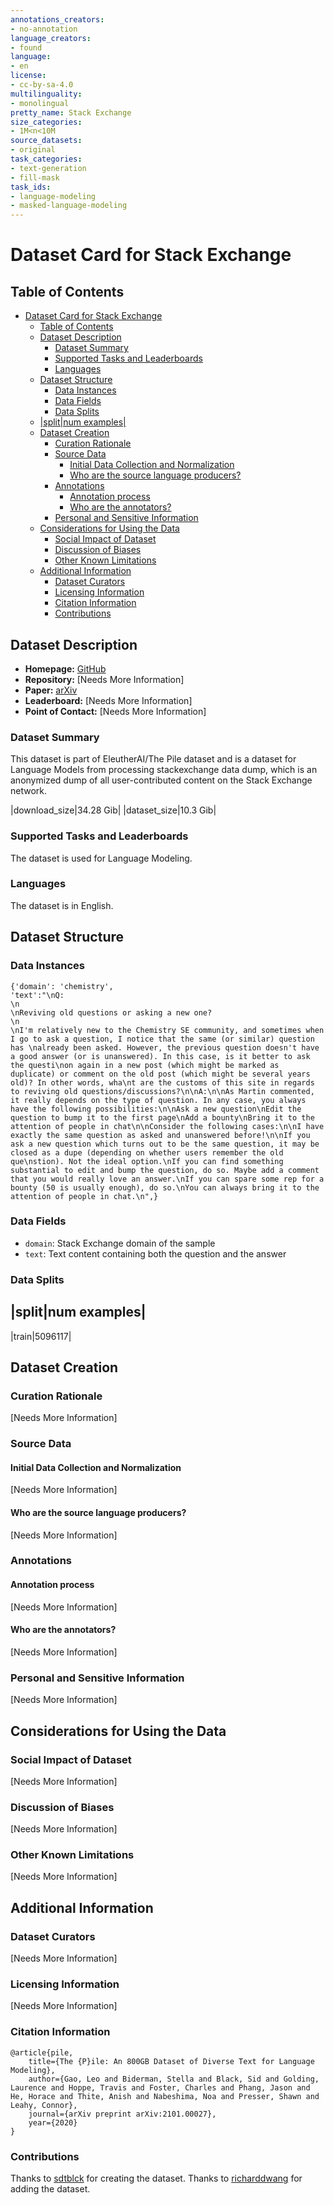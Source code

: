 ```yaml
---
annotations_creators:
- no-annotation
language_creators:
- found
language:
- en
license:
- cc-by-sa-4.0
multilinguality:
- monolingual
pretty_name: Stack Exchange
size_categories:
- 1M<n<10M
source_datasets:
- original
task_categories:
- text-generation
- fill-mask
task_ids:
- language-modeling
- masked-language-modeling
---
```


# Dataset Card for Stack Exchange

## Table of Contents
- [Dataset Card for Stack Exchange](#dataset-card-for-the_pile_stack_exchange)
  - [Table of Contents](#table-of-contents)
  - [Dataset Description](#dataset-description)
    - [Dataset Summary](#dataset-summary)
    - [Supported Tasks and Leaderboards](#supported-tasks-and-leaderboards)
    - [Languages](#languages)
  - [Dataset Structure](#dataset-structure)
    - [Data Instances](#data-instances)
    - [Data Fields](#data-fields)
    - [Data Splits](#data-splits)
  - [|split|num examples|](#splitnum-examples)
  - [Dataset Creation](#dataset-creation)
    - [Curation Rationale](#curation-rationale)
    - [Source Data](#source-data)
      - [Initial Data Collection and Normalization](#initial-data-collection-and-normalization)
      - [Who are the source language producers?](#who-are-the-source-language-producers)
    - [Annotations](#annotations)
      - [Annotation process](#annotation-process)
      - [Who are the annotators?](#who-are-the-annotators)
    - [Personal and Sensitive Information](#personal-and-sensitive-information)
  - [Considerations for Using the Data](#considerations-for-using-the-data)
    - [Social Impact of Dataset](#social-impact-of-dataset)
    - [Discussion of Biases](#discussion-of-biases)
    - [Other Known Limitations](#other-known-limitations)
  - [Additional Information](#additional-information)
    - [Dataset Curators](#dataset-curators)
    - [Licensing Information](#licensing-information)
    - [Citation Information](#citation-information)
    - [Contributions](#contributions)

## Dataset Description

- **Homepage:** [GitHub](https://github.com/EleutherAI/stackexchange-dataset)
- **Repository:** [Needs More Information]
- **Paper:** [arXiv](https://arxiv.org/abs/2101.00027)
- **Leaderboard:** [Needs More Information]
- **Point of Contact:** [Needs More Information]

### Dataset Summary

This dataset is part of EleutherAI/The Pile dataset and is a dataset for Language Models from processing stackexchange data dump, which is an anonymized dump of all user-contributed content on the Stack Exchange network.

|download_size|34.28 Gib|
|dataset_size|10.3 Gib|

### Supported Tasks and Leaderboards

The dataset is used for Language Modeling.

### Languages

The dataset is in English.

## Dataset Structure

### Data Instances

```
{'domain': 'chemistry',
'text':"\nQ:                                                                                                                                            \n                                                                                                                                              \nReviving old questions or asking a new one?                                                                                                   \n                                                                                                                                              \nI'm relatively new to the Chemistry SE community, and sometimes when I go to ask a question, I notice that the same (or similar) question has \nalready been asked. However, the previous question doesn't have a good answer (or is unanswered). In this case, is it better to ask the questi\non again in a new post (which might be marked as duplicate) or comment on the old post (which might be several years old)? In other words, wha\nt are the customs of this site in regards to reviving old questions/discussions?\n\nA:\n\nAs Martin commented, it really depends on the type of question. In any case, you always have the following possibilities:\n\nAsk a new question\nEdit the question to bump it to the first page\nAdd a bounty\nBring it to the attention of people in chat\n\nConsider the following cases:\n\nI have exactly the same question as asked and unanswered before!\n\nIf you ask a new question which turns out to be the same question, it may be closed as a dupe (depending on whether users remember the old que\nstion). Not the ideal option.\nIf you can find something substantial to edit and bump the question, do so. Maybe add a comment that you would really love an answer.\nIf you can spare some rep for a bounty (50 is usually enough), do so.\nYou can always bring it to the attention of people in chat.\n",}
```

### Data Fields

- `domain`: Stack Exchange domain of the sample
- `text`: Text content containing both the question and the answer

### Data Splits

|split|num examples|
--------------------------------
|train|5096117|

## Dataset Creation

### Curation Rationale

[Needs More Information]

### Source Data

#### Initial Data Collection and Normalization

[Needs More Information]

#### Who are the source language producers?

[Needs More Information]

### Annotations

#### Annotation process

[Needs More Information]

#### Who are the annotators?

[Needs More Information]

### Personal and Sensitive Information

[Needs More Information]

## Considerations for Using the Data

### Social Impact of Dataset

[Needs More Information]

### Discussion of Biases

[Needs More Information]

### Other Known Limitations

[Needs More Information]

## Additional Information

### Dataset Curators

[Needs More Information]

### Licensing Information

[Needs More Information]

### Citation Information

```
@article{pile,
    title={The {P}ile: An 800GB Dataset of Diverse Text for Language Modeling},
    author={Gao, Leo and Biderman, Stella and Black, Sid and Golding, Laurence and Hoppe, Travis and Foster, Charles and Phang, Jason and He, Horace and Thite, Anish and Nabeshima, Noa and Presser, Shawn and Leahy, Connor},
    journal={arXiv preprint arXiv:2101.00027},
    year={2020}
}
```

### Contributions
Thanks to [sdtblck](https://github.com/sdtblck) for creating the dataset.
Thanks to [richarddwang](https://github.com/richarddwang) for adding the dataset.
